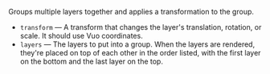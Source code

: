 Groups multiple layers together and applies a transformation to the group. 

   - `transform` — A transform that changes the layer's translation, rotation, or scale. It should use Vuo coordinates. 
   - `layers` — The layers to put into a group. When the layers are rendered, they're placed on top of each other in the order listed, with the first layer on the bottom and the last layer on the top. 
